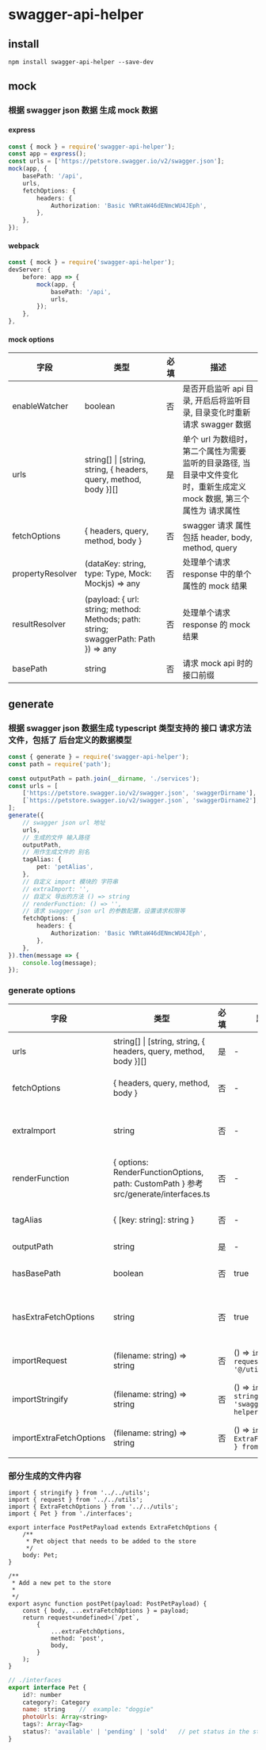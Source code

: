 # swagger-api-helper

## install

```
npm install swagger-api-helper --save-dev
```

## mock

### 根据 swagger json 数据 生成 mock 数据

#### express

```ts
const { mock } = require('swagger-api-helper');
const app = express();
const urls = ['https://petstore.swagger.io/v2/swagger.json'];
mock(app, {
    basePath: '/api',
    urls,
    fetchOptions: {
        headers: {
            Authorization: 'Basic YWRtaW46dENmcWU4JEph',
        },
    },
});
```

#### webpack

```ts
const { mock } = require('swagger-api-helper');
devServer: {
    before: app => {
        mock(app, {
            basePath: '/api',
            urls,
        });
    },
},
```

#### mock options

| 字段             | 类型                                                                                | 必填 | 描述                                                                                                                 |
| ---------------- | ----------------------------------------------------------------------------------- | ---- | -------------------------------------------------------------------------------------------------------------------- |
| enableWatcher    | boolean                                                                             | 否   | 是否开启监听 api 目录, 开启后将监听目录, 目录变化时重新请求 swagger 数据                                             |
| urls             | string[] \| [string, string, { headers, query, method, body }][]                    | 是   | 单个 url 为数组时，第二个属性为需要监听的目录路径, 当目录中文件变化时，重新生成定义 mock 数据, 第三个属性为 请求属性 |
| fetchOptions     | { headers, query, method, body }                                                    | 否   | swagger 请求 属性 包括 header, body, method, query                                                                   |
| propertyResolver | (dataKey: string, type: Type, Mock: Mockjs) => any                                  | 否   | 处理单个请求 response 中的单个属性的 mock 结果                                                                       |
| resultResolver   | (payload: { url: string; method: Methods; path: string; swaggerPath: Path }) => any | 否   | 处理单个请求 response 的 mock 结果                                                                                   |
| basePath         | string                                                                              | 否   | 请求 mock api 时的接口前缀                                                                                           |

## generate

### 根据 swagger json 数据生成 typescript 类型支持的 接口 请求方法文件，包括了 后台定义的数据模型

```ts
const { generate } = require('swagger-api-helper');
const path = require('path');

const outputPath = path.join(__dirname, './services');
const urls = [
    ['https://petstore.swagger.io/v2/swagger.json', 'swaggerDirname'],
    [`https://petstore.swagger.io/v2/swagger.json`, 'swaggerDirname2'],
];
generate({
    // swagger json url 地址
    urls,
    // 生成的文件 输入路径
    outputPath,
    // 用作生成文件的 别名
    tagAlias: {
        pet: 'petAlias',
    },
    // 自定义 import 模块的 字符串
    // extraImport: '',
    // 自定义 导出的方法 () => string
    // renderFunction: () => '',
    // 请求 swagger json url 的参数配置，设置请求权限等
    fetchOptions: {
        headers: {
            Authorization: 'Basic YWRtaW46dENmcWU4JEph',
        },
    },
}).then(message => {
    console.log(message);
});
```

### generate options

| 字段                    | 类型                                                                                 | 必填 | 默认值                                                 | 描述                                                                                |
| ----------------------- | ------------------------------------------------------------------------------------ | ---- | ------------------------------------------------------ | ----------------------------------------------------------------------------------- |
| urls                    | string[] \| [string, string, { headers, query, method, body }][]                     | 是   | -                                                      | 单个 url 为数组时，第二个属性为生成文件的名称, 第三个属性为 请求属性                |
| fetchOptions            | { headers, query, method, body }                                                     | 否   | -                                                      | swagger 请求 属性 包括 header, body, method, query                                  |
| extraImport             | string                                                                               | 否   | -                                                      | 生成文件的顶部 import 字符串, 自定义 renderFunction 时可能需要                      |
| renderFunction          | { options: RenderFunctionOptions, path: CustomPath } 参考 src/generate/interfaces.ts | 否   | -                                                      | 自定义生成的请求方法                                                                |
| tagAlias                | { [key: string]: string }                                                            | 否   | -                                                      | 生成的文件名默认使用 tag，配置 tagAlias 能修改生成的文件名称                        |
| outputPath              | string                                                                               | 是   | -                                                      | 生成文件输出的路径                                                                  |
| hasBasePath             | boolean                                                                              | 否   | true                                                   | 生成的 API 接口中 url 属性是否需要携带 swagger 中的 basePath                        |
| hasExtraFetchOptions    | string                                                                               | 否   | true                                                   | 发送请求时是否需要传入自定义的属性, 为 false 时, importExtraFetchOptions 不会被调用 |
| importRequest           | (filename: string) => string                                                         | 否   | () => `import request from '@/utils/request'`          | 返回 导入 request 的字符串, request 用来发请求的方法                                |
| importStringify         | (filename: string) => string                                                         | 否   | () => `import { stringify } from 'swagger-api-helper'` | 返回 导入 stringify 方法的字符串, stringify 用来处理 url 上的 query 值              |
| importExtraFetchOptions | (filename: string) => string                                                         | 否   | () => `import { ExtraFetchOptions } from '@/types'`    | 返回 导入 ExtraFetchOptions 的字符串                                                |

### 部分生成的文件内容

```
import { stringify } from '../../utils';
import { request } from '../../utils';
import { ExtraFetchOptions } from '../../utils';
import { Pet } from './interfaces';

export interface PostPetPayload extends ExtraFetchOptions {
    /**
     * Pet object that needs to be added to the store
     */
    body: Pet;
}

/**
 * Add a new pet to the store
 *
 */
export async function postPet(payload: PostPetPayload) {
    const { body, ...extraFetchOptions } = payload;
    return request<undefined>(`/pet`,
        {
            ...extraFetchOptions,
            method: 'post',
            body,
        }
    );
}
```

```js
// ./interfaces
export interface Pet {
	id?: number
	category?: Category
	name: string	//  example: "doggie"
	photoUrls: Array<string>
	tags?: Array<Tag>
	status?: 'available' | 'pending' | 'sold'	// pet status in the store
}
```
